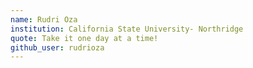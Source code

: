 ```yaml
---
name: Rudri Oza
institution: California State University- Northridge
quote: Take it one day at a time!
github_user: rudrioza
---
```

